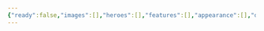 ```yaml
---
{"ready":false,"images":[],"heroes":[],"features":[],"appearance":[],"dg-publish":true,"permalink":"/tabliczy/mifologicheskie-syuzhety/diana-i-endiimion/","dgPassFrontmatter":true}
---
```



